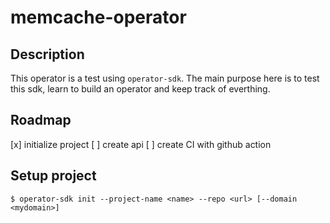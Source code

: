 # memcache-operator

## Description

This operator is a test using `operator-sdk`. The main purpose here is to test this sdk, learn to build an operator and keep track of everthing.

## Roadmap

[x] initialize project 
[ ] create api
[ ] create CI with github action

## Setup project

```
$ operator-sdk init --project-name <name> --repo <url> [--domain <mydomain>]
```

